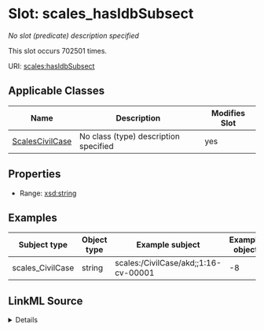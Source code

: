 

# Slot: scales_hasIdbSubsect


_No slot (predicate) description specified_






This slot occurs 702501 times.


URI: [scales:hasIdbSubsect](http://schemas.scales-okn.org/rdf/scales#hasIdbSubsect)



<!-- no inheritance hierarchy -->





## Applicable Classes

| Name | Description | Modifies Slot |
| --- | --- | --- |
| [ScalesCivilCase](../classes/ScalesCivilCase.md) | No class (type) description specified |  yes  |







## Properties

* Range: [xsd:string](http://www.w3.org/2001/XMLSchema#string)






## Examples

| Subject type | Object type | Example subject | Example object | Occurrences |
| --- | --- | --- | --- | --- |
| scales_CivilCase | string | scales:/CivilCase/akd;;1:16-cv-00001 | -8 | 702501 |




## LinkML Source

<details>

```yaml
name: scales_hasIdbSubsect
annotations:
  count:
    tag: count
    value: 702501
description: No slot (predicate) description specified
examples:
- object:
    example_object: '-8'
    example_object_type: string
    example_predicate: scales:hasIdbSubsect
    example_subject: scales:/CivilCase/akd;;1:16-cv-00001
    example_subject_type: scales_CivilCase
from_schema: scales-kg
rank: 1000
slot_uri: scales:hasIdbSubsect
alias: scales_hasIdbSubsect
domain_of:
- scales_CivilCase
range: string

```
</details>